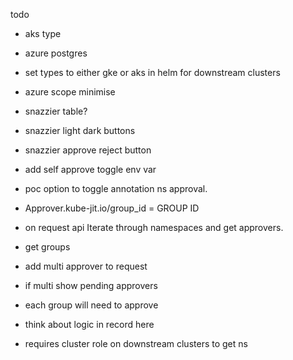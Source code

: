 todo

- aks type
- azure postgres
  
- set types to either gke or aks in helm for downstream clusters
- azure scope minimise
- snazzier table?
- snazzier light dark buttons
- snazzier approve reject button 
- add self approve toggle env var

- poc option to toggle annotation ns approval.
- Approver.kube-jit.io/group_id = GROUP ID
- on request api Iterate through namespaces and get approvers.
- get groups
- add multi approver to request
- if multi show pending approvers
- each group will need to approve
- think about logic in record here
- requires cluster role on downstream clusters to get ns
